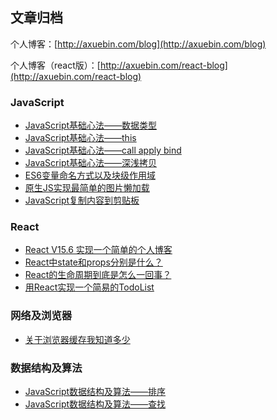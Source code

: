 ## 文章归档

个人博客：[http://axuebin.com/blog](http://axuebin.com/blog)

个人博客（react版）：[http://axuebin.com/react-blog](http://axuebin.com/react-blog)

### JavaScript

- [JavaScript基础心法——数据类型](https://github.com/axuebin/articles/issues/3)
- [JavaScript基础心法——this](https://github.com/axuebin/articles/issues/6)
- [JavaScript基础心法——call apply bind](https://github.com/axuebin/articles/issues/7)
- [JavaScript基础心法——深浅拷贝](https://github.com/axuebin/articles/issues/20)
- [ES6变量命名方式以及块级作用域](https://github.com/axuebin/articles/issues/8)
- [原生JS实现最简单的图片懒加载](https://github.com/axuebin/articles/issues/1)
- [JavaScript复制内容到剪贴板](https://github.com/axuebin/articles/issues/26)

### React

- [React V15.6 实现一个简单的个人博客](https://github.com/axuebin/articles/issues/9)
- [React中state和props分别是什么？](https://github.com/axuebin/articles/issues/4)
- [React的生命周期到底是怎么一回事？](https://github.com/axuebin/articles/issues/5)
- [用React实现一个简易的TodoList](https://github.com/axuebin/articles/issues/2)

### 网络及浏览器

- [关于浏览器缓存我知道多少](https://github.com/axuebin/articles/issues/10)

### 数据结构及算法

- [JavaScript数据结构及算法——排序](https://github.com/axuebin/articles/issues/12)
- [JavaScript数据结构及算法——查找](https://github.com/axuebin/articles/issues/13)